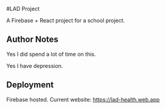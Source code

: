 #LAD Project

A Firebase + React project for a school project.


## Author Notes
Yes I did spend a lot of time on this.

Yes I have depression. 

## Deployment

Firebase hosted. Current website: https://lad-health.web.app

